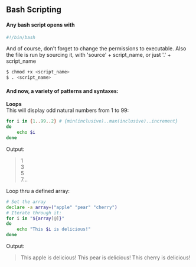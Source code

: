 ## Bash Scripting

#### Any bash script opens with 
```bash
#!/bin/bash  
```
And of course, don't forget to change the permissions to executable. 
Also the file is run by sourcing it, with 'source' + script_name, or just '.' + script_name 
```bash
$ chmod +x <script_name>
$ . <script_name>
```
  
#### And now, a variety of patterns and syntaxes:

**Loops**  
This will display odd natural numbers from 1 to 99:
```bash
for i in {1..99..2} # {min(inclusive)..max(inclusive)..increment}
do
    echo $i
done
```
Output:
> 1  
> 3  
> 5  
> 7...  
  
Loop thru a defined array:
```bash
# Set the array
declare -a array=("apple" "pear" "cherry") 
# Iterate through it:
for i in "${array[@]}"
do
    echo "This $i is delicious!"
done
```
Output:
> This apple is delicious!
> This pear is delicious!
> This cherry is delicious!

